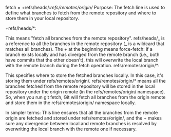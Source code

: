 fetch = +refs/heads/_:refs/remotes/origin/_
Purpose: The fetch line is used to define what branches to fetch from the remote repository and where to store them in your local repository.

+refs/heads/\*:

This means "fetch all branches from the remote repository".
refs/heads/_ is a reference to all the branches in the remote repository (_ is a wildcard that matches all branches).
The + at the beginning means force-fetch: if a branch exists locally and has diverged from the remote branch (i.e., both have commits that the other doesn't), this will overwrite the local branch with the remote branch during the fetch operation.
refs/remotes/origin/\*:

This specifies where to store the fetched branches locally. In this case, it's storing them under refs/remotes/origin/.
refs/remotes/origin/\* means all the branches fetched from the remote repository will be stored in the local repository under the origin remote (in the refs/remotes/origin/ namespace).
So, when you run git fetch, Git will fetch all branches from the origin remote and store them in the refs/remotes/origin/ namespace locally.

In simpler terms: This line ensures that all the branches from the remote origin are fetched and stored under refs/remotes/origin/, and the + makes sure any divergence between local and remote branches is resolved by overwriting the local branch with the remote one if necessary.
